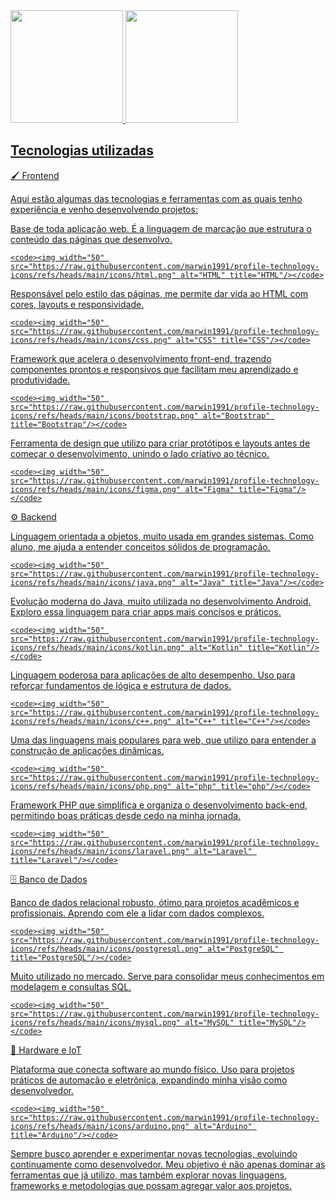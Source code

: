 
<div>
<a href="https://github.com/Gabr1ell1">
<img loading="lazy" height="180em" src="https://github-readme-stats.vercel.app/api/top-langs/?username=Gabr1ell1&layout=compact&langs_count=7&theme=dracula"/>
<img loading="lazy" height="180em" src="https://github-readme-stats.vercel.app/api?username=Gabr1ell1&show_icons=true&theme=dracula&include_all_commits=true&count_private=true"/>
</div>


## Tecnologias utilizadas
🖌️ Frontend

Aqui estão algumas das tecnologias e ferramentas com as quais tenho experiência e venho desenvolvendo projetos:

Base de toda aplicação web. É a linguagem de marcação que estrutura o conteúdo das páginas que desenvolvo.

	<code><img width="50" src="https://raw.githubusercontent.com/marwin1991/profile-technology-icons/refs/heads/main/icons/html.png" alt="HTML" title="HTML"/></code>

 Responsável pelo estilo das páginas, me permite dar vida ao HTML com cores, layouts e responsividade.
 
	<code><img width="50" src="https://raw.githubusercontent.com/marwin1991/profile-technology-icons/refs/heads/main/icons/css.png" alt="CSS" title="CSS"/></code>

 Framework que acelera o desenvolvimento front-end, trazendo componentes prontos e responsivos que facilitam meu aprendizado e produtividade.
 
	<code><img width="50" src="https://raw.githubusercontent.com/marwin1991/profile-technology-icons/refs/heads/main/icons/bootstrap.png" alt="Bootstrap" title="Bootstrap"/></code>

 Ferramenta de design que utilizo para criar protótipos e layouts antes de começar o desenvolvimento, unindo o lado criativo ao técnico.
 
	<code><img width="50" src="https://raw.githubusercontent.com/marwin1991/profile-technology-icons/refs/heads/main/icons/figma.png" alt="Figma" title="Figma"/></code>

 
 ⚙️ Backend
 
 Linguagem orientada a objetos, muito usada em grandes sistemas. Como aluno, me ajuda a entender conceitos sólidos de programação. 
 
	<code><img width="50" src="https://raw.githubusercontent.com/marwin1991/profile-technology-icons/refs/heads/main/icons/java.png" alt="Java" title="Java"/></code>
 
 Evolução moderna do Java, muito utilizada no desenvolvimento Android. Exploro essa linguagem para criar apps mais concisos e práticos.
 
	<code><img width="50" src="https://raw.githubusercontent.com/marwin1991/profile-technology-icons/refs/heads/main/icons/kotlin.png" alt="Kotlin" title="Kotlin"/></code>

 Linguagem poderosa para aplicações de alto desempenho. Uso para reforçar fundamentos de lógica e estrutura de dados.
 
	<code><img width="50" src="https://raw.githubusercontent.com/marwin1991/profile-technology-icons/refs/heads/main/icons/c++.png" alt="C++" title="C++"/></code>

 Uma das linguagens mais populares para web, que utilizo para entender a construção de aplicações dinâmicas.
 
	<code><img width="50" src="https://raw.githubusercontent.com/marwin1991/profile-technology-icons/refs/heads/main/icons/php.png" alt="php" title="php"/></code>

 Framework PHP que simplifica e organiza o desenvolvimento back-end, permitindo boas práticas desde cedo na minha jornada.
 
	<code><img width="50" src="https://raw.githubusercontent.com/marwin1991/profile-technology-icons/refs/heads/main/icons/laravel.png" alt="Laravel" title="Laravel"/></code>

 🗄️ Banco de Dados
 
 Banco de dados relacional robusto, ótimo para projetos acadêmicos e profissionais. Aprendo com ele a lidar com dados complexos.
 
	<code><img width="50" src="https://raw.githubusercontent.com/marwin1991/profile-technology-icons/refs/heads/main/icons/postgresql.png" alt="PostgreSQL" title="PostgreSQL"/></code>

 Muito utilizado no mercado. Serve para consolidar meus conhecimentos em modelagem e consultas SQL.
 
	<code><img width="50" src="https://raw.githubusercontent.com/marwin1991/profile-technology-icons/refs/heads/main/icons/mysql.png" alt="MySQL" title="MySQL"/></code>

 🔌 Hardware e IoT
 
 Plataforma que conecta software ao mundo físico. Uso para projetos práticos de automação e eletrônica, expandindo minha visão como desenvolvedor.
 
	<code><img width="50" src="https://raw.githubusercontent.com/marwin1991/profile-technology-icons/refs/heads/main/icons/arduino.png" alt="Arduino" title="Arduino"/></code>
 
</div>

Sempre busco aprender e experimentar novas tecnologias, evoluindo continuamente como desenvolvedor. 
Meu objetivo é não apenas dominar as ferramentas que já utilizo, mas também explorar novas linguagens, frameworks e metodologias que possam agregar valor aos projetos.




